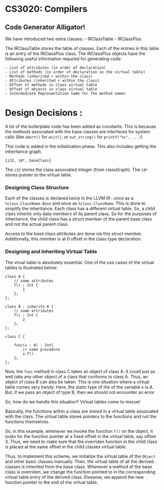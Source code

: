 CS3020: Compilers
=================

Code Generator Alligator!
-------------------------

We have introduced two extra classes:
	- IRClassTable
	- IRClassPlus

The IRClassTable stores the table of classes. Each of the entries in this table
is an entry of the IRClassPlus class. The IRClassPlus objects have the 
following useful information required for generating code:

	- List of attributes (in order of declaration)
	- List of methods (in order of declaration in the virtual table)
	- Methods (inherited + within the class)
	- Attributes (inherited + within the class)
	- Offset of methods in class virtual table
	- Offset of objects in class virtual table
	- Intermediate Representation name for the method names



Design Decisions :
==================

A lot of the boilerplate code has been added as constants. This is because the methods associated with the
base classes are interfaces for system calls (like `abort()` for `exit()`, or `out_string()` for `printf("%s", ...)`)

This code is added in the initialization phase. This also includes getting the inheritance graph.

	{i32, i8*, baseClass}

The `i32` stores the class associated integer (from classGraph).
The `i8*` stores pointer to the virtual table.

### Designing Class Structure

Each of the classes is declared twice in the LLVM IR : once as a `%class.ClassName.Base` and once as `%class.ClassName`.
This is done to simplify the inheritance. Each class has a different virtual table. So, a child class inherits only data members of its parent class. So for the purposes of inheritance, the child class has a struct member of the parent base class and not the actual parent class.

Access to the base class attributes are done via this struct member. Additionally, this member is at 0 offset in the class type declaration.

### Designing and Inheriting Virtual Table

The virual table is absolutely essential. One of the use cases of the virtual tables is illustrated below:

	class A {
		// some attributes
		f() : Int {
			1
		};
	};

	class B : inherits A {
		// some attributes
		f() : Int {
			2
		};
	};

	class C {

		func(x : A) : Int{
			// some procedure
			x.f()
		};
	};


Now, the `func` method in class C takes an object of class A. It could just as well take any other object of a class that conforms to class A. Thus, an object of class B can also be taken. This is one situation where a virtual table comes very handy. Here, the static type of the of the variable x is A. But, if we pass an object of type B, then we should not encounter an error.

So, how do we handle this situation? Virtual tables come to rescue!

Basically, the functions within a class are stored in a virtual table associated with the class. The virtual table stores pointers to the functions and not the functions themselves.

So, in this example, whenever we invoke the function `f()` on the object, it looks for the function pointer at a fixed offset in the virtual table, say offset 3. Thus, we need to make sure that the overriden function in the child class is placed at the same offset in the child classes virtual table.


Thus, to implement this scheme, we initialize the virtual table of the `Object` and other basic classes manually. Then, the virtual table of all the derived classes is inherited from the base class. Whenever a method of the base class is overriden, we change the function pointed to in the corresponding virtual table entry of the derived class. Elsewise, we append the new function pointer to the end of the virtual table.


